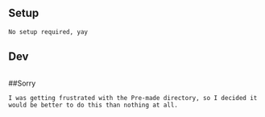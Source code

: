 ## Setup

```
No setup required, yay
```

## Dev

```
```

##Sorry

```
I was getting frustrated with the Pre-made directory, so I decided it would be better to do this than nothing at all.
```
